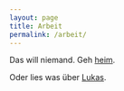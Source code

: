 ```yaml
---
layout: page
title: Arbeit
permalink: /arbeit/
---
```


Das will niemand. Geh [heim](/).

Oder lies was über [Lukas](/lukas).